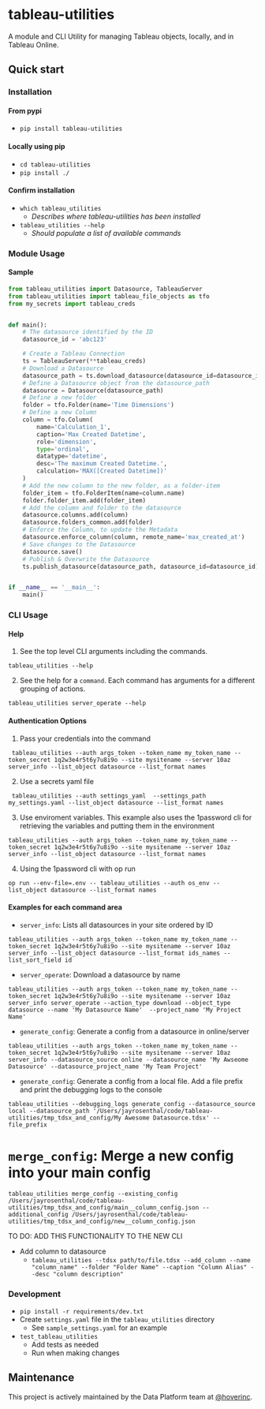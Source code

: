 # tableau-utilities

A module and CLI Utility for managing Tableau objects, locally, and in Tableau Online.

## Quick start

### Installation

#### From pypi
- `pip install tableau-utilities`

#### Locally using pip
- `cd tableau-utilities`
- `pip install ./`

#### Confirm installation
- `which tableau_utilities`
  - _Describes where tableau-utilities has been installed_
- `tableau_utilities --help`
  - _Should populate a list of available commands_

### Module Usage

#### Sample

```python
from tableau_utilities import Datasource, TableauServer
from tableau_utilities import tableau_file_objects as tfo
from my_secrets import tableau_creds


def main():
    # The datasource identified by the ID
    datasource_id = 'abc123'

    # Create a Tableau Connection
    ts = TableauServer(**tableau_creds)
    # Download a Datasource
    datasource_path = ts.download_datasource(datasource_id=datasource_id)
    # Define a Datasource object from the datasource_path
    datasource = Datasource(datasource_path)
    # Define a new folder
    folder = tfo.Folder(name='Time Dimensions')
    # Define a new Column
    column = tfo.Column(
        name='Calculation_1',
        caption='Max Created Datetime',
        role='dimension',
        type='ordinal',
        datatype='datetime',
        desc='The maximum Created Datetime.',
        calculation='MAX([Created Datetime])'
    )
    # Add the new column to the new folder, as a folder-item
    folder_item = tfo.FolderItem(name=column.name)
    folder.folder_item.add(folder_item)
    # Add the column and folder to the datasource
    datasource.columns.add(column)
    datasource.folders_common.add(folder)
    # Enforce the Column, to update the Metadata
    datasource.enforce_column(column, remote_name='max_created_at')
    # Save changes to the Datasource
    datasource.save()
    # Publish & Overwrite the Datasource
    ts.publish_datasource(datasource_path, datasource_id=datasource_id)


if __name__ == '__main__':
    main()

```

### CLI Usage

#### Help
1. See the top level CLI arguments including the commands.
```commandline
tableau_utilities --help
```

2. See the help for a `command`.  Each command has arguments for a different grouping of actions.
```commandline
tableau_utilities server_operate --help
```

#### Authentication Options
1. Pass your credentials into the command
```commandline
 tableau_utilities --auth args_token --token_name my_token_name --token_secret 1q2w3e4r5t6y7u8i9o --site mysitename --server 10az server_info --list_object datasource --list_format names
```

2. Use a secrets yaml file
```commandline
 tableau_utilities --auth settings_yaml  --settings_path my_settings.yaml --list_object datasource --list_format names
```

3. Use enviroment variables. This example also uses the 1password cli for retrieving the variables and putting them in the environment
```commandline
tableau_utilities --auth args_token --token_name my_token_name --token_secret 1q2w3e4r5t6y7u8i9o --site mysitename --server 10az  server_info --list_object datasource --list_format names
```

4. Using the 1password cli with op run
```commandline
op run --env-file=.env -- tableau_utilities --auth os_env --list_object datasource --list_format names
```

#### Examples for each command area

* `server_info`: Lists all datasources in your site ordered by ID
```commandline
tableau_utilities --auth args_token --token_name my_token_name --token_secret 1q2w3e4r5t6y7u8i9o --site mysitename --server 10az server_info --list_object datasource --list_format ids_names --list_sort_field id
```

* `server_operate`: Download a datasource by name
```commandline
tableau_utilities --auth args_token --token_name my_token_name --token_secret 1q2w3e4r5t6y7u8i9o --site mysitename --server 10az server_info server_operate --action_type download --object_type datasource --name 'My Datasource Name'  --project_name 'My Project Name'
```

* `generate_config`: Generate a config from a datasource in online/server
```commandline
tableau_utilities --auth args_token --token_name my_token_name --token_secret 1q2w3e4r5t6y7u8i9o --site mysitename --server 10az server_info --datasource_source online --datasource_name 'My Awseome Datasource' --datasource_project_name 'My Team Project'

```

* `generate_config`: Generate a config from a local file. Add a file prefix and print the debugging logs to the console
```commandline
tableau_utilities --debugging_logs generate_config --datasource_source local --datasource_path '/Users/jayrosenthal/code/tableau-utilities/tmp_tdsx_and_config/My Awesome Datasource.tdsx' --file_prefix
```

# `merge_config`: Merge a new config into your main config
```commandline
tableau_utilities merge_config --existing_config /Users/jayrosenthal/code/tableau-utilities/tmp_tdsx_and_config/main__column_config.json --additional_config /Users/jayrosenthal/code/tableau-utilities/tmp_tdsx_and_config/new__column_config.json
```


TO DO: ADD THIS FUNCTIONALITY TO THE NEW CLI
- Add column to datasource
  - `tableau_utilities --tdsx path/to/file.tdsx --add_column --name "column_name" --folder "Folder Name" --caption "Column Alias" --desc "column description"`

### Development
- `pip install -r requirements/dev.txt`
- Create `settings.yaml` file in the `tableau_utilities` directory
  - See `sample_settings.yaml` for an example
- `test_tableau_utilities`
  - Add tests as needed
  - Run when making changes

## Maintenance

This project is actively maintained by the Data Platform team at [@hoverinc][hover-github-link].

[hover-github-link]: https://github.com/hoverinc
